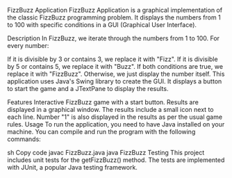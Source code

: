FizzBuzz Application
FizzBuzz Application is a graphical implementation of the classic FizzBuzz programming problem. It displays the numbers from 1 to 100 with specific conditions in a GUI (Graphical User Interface).

Description
In FizzBuzz, we iterate through the numbers from 1 to 100. For every number:

If it is divisible by 3 or contains 3, we replace it with "Fizz".
If it is divisible by 5 or contains 5, we replace it with "Buzz".
If both conditions are true, we replace it with "FizzBuzz".
Otherwise, we just display the number itself.
This application uses Java's Swing library to create the GUI. It displays a button to start the game and a JTextPane to display the results.

Features
Interactive FizzBuzz game with a start button.
Results are displayed in a graphical window.
The results include a small icon next to each line.
Number "1" is also displayed in the results as per the usual game rules.
Usage
To run the application, you need to have Java installed on your machine. You can compile and run the program with the following commands:

sh
Copy code
javac FizzBuzz.java
java FizzBuzz
Testing
This project includes unit tests for the getFizzBuzz() method. The tests are implemented with JUnit, a popular Java testing framework.
